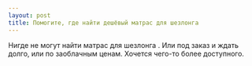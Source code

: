 ```yaml
---
layout: post 
title: Помогите, где найти дешёвый матрас для шезлонга 
--- 
```

Нигде не могут найти матрас для шезлонга . Или под заказ и ждать долго, или по заоблачным ценам. Хочется чего-то более доступного.
